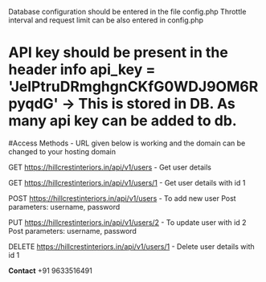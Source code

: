 Database configuration should be entered in the file config.php
Throttle interval and request limit can be also entered in config.php

# API key should be present in the header info api_key = 'JelPtruDRmghgnCKfG0WDJ9OM6RpyqdG' -> This is stored in DB. As many api key can be added to db.


#Access Methods - URL given below is working and the domain can be changed to your hosting domain

GET https://hillcrestinteriors.in/api/v1/users - Get user details

GET https://hillcrestinteriors.in/api/v1/users/1 - Get user details with id 1

POST https://hillcrestinteriors.in/api/v1/users - To add new user
Post parameters: username, password

PUT https://hillcrestinteriors.in/api/v1/users/2 - To update user with id 2
Post parameters: username, password

DELETE https://hillcrestinteriors.in/api/v1/users/1 - Delete user details with id 1

**Contact** +91 9633516491
